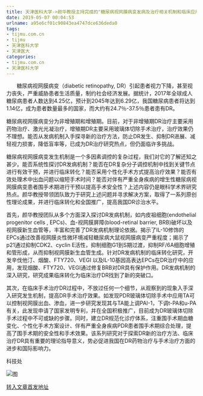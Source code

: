 ```yaml
---
title: 天津医科大学->颜华教授主持完成的"糖尿病视网膜病变发病及治疗相关机制和临床应用研究"荣获天津市科学技术进步奖一等奖。 | tijmu.com.cn
date: 2019-05-07 00:04:53
urlname: a95e6cf01c90843ea4747dce636deda0
tags: 
- tijmu.com.cn
- tijmu
- 天津医科大学
- 天津医大
categories:
- tijmu.com.cn
- 天津医科大学
---
```


       糖尿病视网膜病变（diabetic retinopathy, DR）引起患者视力下降，甚至视力丧失，严重威胁患者生活质量，制约社会经济发展。据统计，2017年全球成人糖尿病患者人数达到4.25亿，预计到2045年达到6.29亿，我国糖尿病患者将达到1.14亿，成为患者数量最多的国家，而大约有24.7％-37.5％患者患有DR。

糖尿病视网膜病变分为非增殖期和增殖期。目前，对于非增殖期DR治疗主要采用药物治疗、激光光凝治疗，增殖期DR主要采用玻璃体切除手术治疗，治疗效果仍不理想。能否从发病机制入手探寻新的治疗方法，防止DR发生、抑制DR进展、减轻视力损害，降低盲率等，已成为DR治疗研究热点，但仍面临许多挑战。

糖尿病视网膜病变发生机制是一个多因素调控的复杂过程，我们对它的了解还知之甚少。能否系统性探讨DR发病机制？能否在DR复杂分子调控机制中找到关键节点进行有效干预，并进行临床转化？能否采用个性化手术方式提高治疗效果？能否有效处理术中出血问题以缩短手术时间？能否对伴有严重全身疾病的增生性糖尿病视网膜病变患者围手术期进行干预以提高手术安全性？上述内容仍是眼科学术界研究热点。颜华教授带领团队致力于研究上述问题并寻求解决方案，取得了一系列原创性理论成果，并进行临床转化和全国推广，提高我国DR诊治水平。

首先，颜华教授团队从多个方面深入探讨DR发病机制，如内皮祖细胞(endothelial progenitor cells , EPCs)、血-视网膜屏障(blood-retinal barrier, BRB)破坏以及视网膜新生血管等，丰富和完善了DR发病机制理论依据。揭示了IL-10修饰的EPCs通过改善视网膜炎性微环境减轻糖尿病大鼠视网膜病变严重程度；揭示了p21通过抑制CDK2、cyclin E活性，抑制细胞G1到S期过渡，抑制RF/6A细胞增殖和管形成，从而抑制视网膜新生血管生成。针对DR发病机制的临床转化研究，开发辛伐他汀、烟酸、FTY720、VEGI 以及IL-10基因高表达EPCs在DR治疗中的应用，发现烟酸、FTY720、VEGI通过修复BRB对DR具有保护作用。DR发病机制的深入研究，研究成果临床转化为临床治疗DR找到了新的突破口。

其次，在临床手术治疗DR过程中，不放过任何一个细节，从观察到的现象入手深入研究发生机制，提高DR手术治疗效果。如发现PDR玻璃体切除手术中应用TA可以控制视网膜出血、渗血，进一步研究发现其与TA能上调PAI-1，下调t-PA和u-PA有关，此发现申请了国家发明专利，并在全国积极推广，目前成为DR玻璃体切除手术过程中不可或缺的步骤。同时，建立DR规范化诊疗体系，注重围手术期血糖变化、个性化手术方案设计、伴有严重全身疾病PDR患者围手术期综合处理，提高了围手术期的安全性和手术效果。该系列研究对于探索DR新的治疗方法、临床治疗DR具有重要的理论指导意义，势必促进我国在DR药物治疗与手术治疗方面的进步和国际影响力。

科技处

![图](http://www.tmu.edu.cn/_upload/article/images/78/76/2f2ff79c4b198d360c179c73e9e9/9948e6bb-a7ec-4762-b368-d17d23a193c4.jpg)

[转入文章首发地址](http://www.tmu.edu.cn/2019/0425/c132a41963/page.htm)
